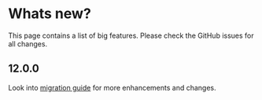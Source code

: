 # Whats new?

This page contains a list of big features. Please check the GitHub issues for all changes.

## 12.0.0


Look into [migration guide](https://primefaces.github.io/primefaces/12_0_0/#/../migrationguide/12_0_0) for more enhancements and changes.
